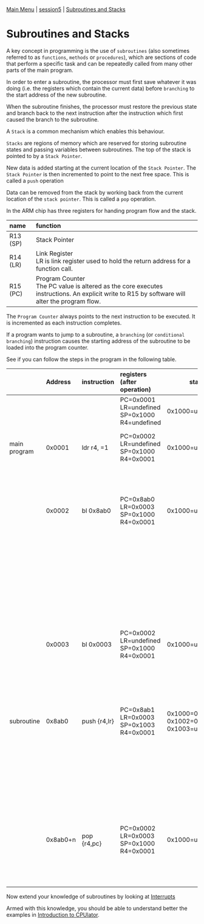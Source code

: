 [Main Menu](../../README.md) | [session5](../../session5/) | [Subroutines and Stacks](../docs/stacks-routines.md)

# Subroutines and Stacks

A key concept in programming is the use of `subroutines` (also sometimes referred to as `functions`, `methods` or `procedures`), which are sections of code that perform a specific task and can be repeatedly called from many other parts of the main program.

In order to enter a subroutine, the processor must first save whatever it was doing (i.e. the registers which contain the current data) before `branching` to the start address of the new subroutine.

When the subroutine finishes, the processor must restore the previous state and branch back to the next instruction after the instruction which first caused the branch to the subroutine.

A `Stack` is a common mechanism which enables this behaviour.

`Stacks` are regions of memory which are reserved for storing subroutine states and passing variables between subroutines.
The top of the stack is pointed to by a `Stack Pointer`.

New data is added starting at the current location of the `Stack Pointer`.
The `Stack Pointer` is then incremented to point to the next free space.
This is called a `push` operation

Data can be removed from the stack by working back from the current location of the `stack pointer`.
This is called a `pop` operation.

In the ARM chip has three registers for handing program flow and the stack.

| name               | function                        |
|:-------------------|:--------------------------------|
|R13 (SP)            | Stack Pointer                   |
|R14 (LR)            | Link Register<BR>LR is link register used to hold the return address for a function call.                   |
|R15 (PC)            | Program Counter<BR> The PC value is altered as the core executes instructions. An explicit write to R15 by software will alter the program flow. |

The `Program Counter` always points to the next instruction to be executed. 
It is incremented as each instruction completes.

If a program wants to jump to a subroutine, a `branching` (or `conditional branching`) instruction causes the starting address of the subroutine to be loaded into the program counter.

See if you can follow the steps in the program in the following table.

|                     |Address | instruction       |  registers<BR>(after operation)                       | stack                                                   |(step) and explanation    |
|:--------------------|:-------|:------------------|:---------------------------------------------------|---------------------------------------------------------|---------------|
|                     |        |                   |PC=0x0001<BR>LR=undefined<BR>SP=0x1000<BR>R4=undefined   |0x1000=undefined                                       |(0) Initial state |
|main program         | 0x0001 | ldr r4, =1        |PC=0x0002<BR>LR=undefined<BR>SP=0x1000<BR>R4=0x0001 |0x1000=undefined                                            |(1)  LDR (LoaD Register) r4 with number 1             |
|                     | 0x0002 | bl 0x8ab0         |PC=0x8ab0<BR>LR=0x0003<BR>SP=0x1000<BR>R4=0x0001    |0x1000=undefined                                            |(2) BL (Branch to Label) to subroutine at address 0x8ab0<BR>Record next instruction address (0x0003) in LR |
|                     |        |                   |                                                    |<BR><BR><BR>                                             | (At this point the program jumps to the subroutine at 0x8ab0)              |
|                     | 0x0003 | bl 0x0003         |PC=0x0002<BR>LR=undefined<BR>SP=0x1000<BR>R4=0x0001 |0x1000=undefined                                          |(6) Resume main program<BR>(now in continuous loop indicating end of program) |      
|                     |        |                   |                                                    |<BR><BR><BR>                                                         |               |
|subroutine           | 0x8ab0 | push {r4,lr}     |PC=0x8ab1<BR>LR=0x0003<BR>SP=0x1003<BR>R4=0x0001    |0x1000=0x0001(r4)<BR>0x1002=0x0003(lr)<BR>0x1003=undefined|(3) Push r4 and LR onto stack              |
|                     |        |                   |                                                    |<BR><BR><BR>                                             |(4) Do n main instructions of subroutine before returning              |
|                     | 0x8ab0+n | pop {r4,pc}       |PC=0x0002<BR>LR=0x0003<BR>SP=0x1000<BR>R4=0x0001 |0x1000=undefined                                          |(5) Pop r4 off stack (0x0001)<BR>Pop LR off stack INTO PC which causes a branch back to the main program at 0x0003  |


Now extend your knowledge of subroutines by looking at [Interrupts](../docs/Interrupts.md) 

Armed with this knowledge, you should be able to understand better the examples in [Introduction to CPUlator](../docs/IntroToCPUlator.md).



